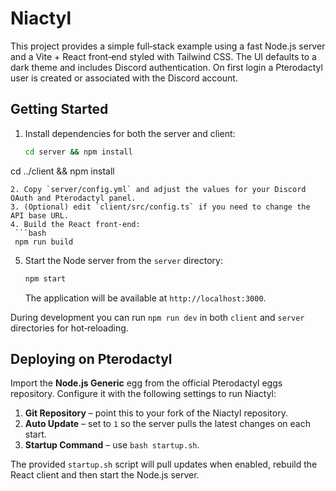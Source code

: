 # Niactyl

This project provides a simple full‑stack example using a fast Node.js server and a Vite + React front‑end styled with Tailwind CSS. The UI defaults to a dark theme and includes Discord authentication. On first login a Pterodactyl user is created or associated with the Discord account.

## Getting Started

1. Install dependencies for both the server and client:
   ```bash
   cd server && npm install
 cd ../client && npm install
  ```
2. Copy `server/config.yml` and adjust the values for your Discord OAuth and Pterodactyl panel.
3. (Optional) edit `client/src/config.ts` if you need to change the API base URL.
4. Build the React front‑end:
   ```bash
   npm run build
   ```
5. Start the Node server from the `server` directory:
   ```bash
   npm start
   ```
   The application will be available at `http://localhost:3000`.

During development you can run `npm run dev` in both `client` and `server` directories for hot‑reloading.

## Deploying on Pterodactyl

Import the **Node.js Generic** egg from the official Pterodactyl eggs repository.  Configure it with the following settings to run Niactyl:

1. **Git Repository** – point this to your fork of the Niactyl repository.
2. **Auto Update** – set to `1` so the server pulls the latest changes on each start.
3. **Startup Command** – use `bash startup.sh`.

The provided `startup.sh` script will pull updates when enabled, rebuild the React client and then start the Node.js server.


